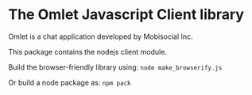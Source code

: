 # The Omlet Javascript Client library

Omlet is a chat application developed by Mobisocial Inc.

This package contains the nodejs client module.

Build the browser-friendly library using:
`node make_browserify.js`

Or build a node package as:
`npm pack`